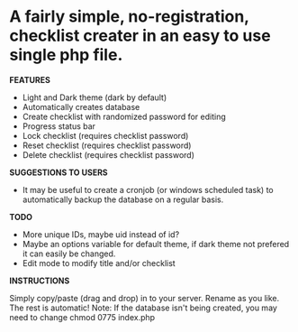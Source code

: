 # A fairly simple, no-registration, checklist creater in an easy to use single php file.

**FEATURES**
- Light and Dark theme (dark by default)
- Automatically creates database
- Create checklist with randomized password for editing
- Progress status bar
- Lock checklist (requires checklist password)
- Reset checklist (requires checklist password)
- Delete checklist (requires checklist password)


**SUGGESTIONS TO USERS**
- It may be useful to create a cronjob (or windows scheduled task) to automatically backup the database on a regular basis.


**TODO**
- More unique IDs, maybe uid instead of id?
- Maybe an options variable for default theme, if dark theme not prefered it can easily be changed.
- Edit mode to modify title and/or checklist


**INSTRUCTIONS**

Simply copy/paste (drag and drop) in to your server. Rename as you like. The rest is automatic!
Note: If the database isn't being created, you may need to change chmod 0775 index.php
